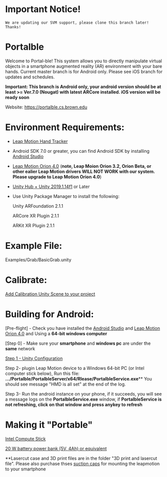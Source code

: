 # Important Notice!
    We are updating our SVM support, please clone this branch later! Thanks!
    
    
# Portalble
Welcome to Portal-ble! This system allows you to directly manipulate virtual objects in a smartphone augmented reality (AR)
environment with your bare hands. Current master branch is for Android only. Please see iOS branch for updates and schedules.

**Important: This branch is Android only, your android version should be at least >= Ver.7.0 (Nougat) with latest ARCore installed. iOS version will be ready soon**

Website: https://portalble.cs.brown.edu


# Environment Requirements:

- [Leap Motion Hand Tracker](https://www.leapmotion.com/where-to-buy/global/)

- Android SDK 7.0 or greater, you can find Android SDK by installing [Android Studio](https://developer.android.com/studio)

- [Leap Motion Orion 4.0](https://developer.leapmotion.com/releases/leap-motion-orion-400) (**note, Leap Moion Orion 3.2, Orion Beta, or other ealier Leap Motion drivers WILL NOT WORK with our system. Please upgrade to Leap Motion Orion 4.0**)

- [Unity Hub + Unity 2019.1.14f1](https://public-cdn.cloud.unity3d.com/hub/prod/UnityHubSetup.exe) or Later

- Use Unity Package Manager to install the following:

    Unity ARFoundation 2.1.1

    ARCore XR Plugin 2.1.1

    ARKit XR Plugin 2.1.1

# Example File:
Examples/Grab/BasicGrab.unity

# Calibrate:
[Add Calibration Unity Scene to your project](https://youtu.be/XQJYxD5Hnbc?t=125)
# Building for Android:
[Pre-flight] - Check you have installed the [Android Studio](https://developer.android.com/studio) and [Leap Motion Orion 4.0](https://developer.leapmotion.com/releases/leap-motion-orion-400) and Using a **64-bit windows computer**

[Step 0] - Make sure your **smartphone** and **windows pc** are under the **same** network

[Step 1 -  Unity Configuration](https://youtu.be/JmuZOQ3fii4 "Step 1 -  Unity Configuration")

Step 2- plugin Leap Motion device to a Windows 64-bit PC (or Intel computer stick below), 
Run this file:  **.../Portalble/PortalbleServer/x64/Rlease/PortalbleService.exe****
You should see message "HMD is all set" at the end of the log.

Step 3- Run the android instance on your phone, if it succeeds, you will see a message logs on the **PortalbleService.exe** window, if **PortalbleService is not refreshing, click on that window and press anykey to refresh**

# Making it "Portable"
[Intel Compute Stick](https://www.intel.com/content/www/us/en/products/boards-kits/compute-stick/stk2m3w64cc.html)

[20 W battery power bank (5V, 4Ah) or equivalent](https://www.amazon.com/gp/product/B01LRQDAEI/ref=ppx_yo_dt_b_search_asin_title?ie=UTF8&psc=1)

**Lasercut case and 3D print files are in the folder "3D print and lasercut file". Please also purchase thses [suction caps](https://www.amazon.com/gp/product/B0018N26LY/ref=ppx_yo_dt_b_asin_title_o01_s00?ie=UTF8&psc=1) for mounting the leapmotion to your smartphone


